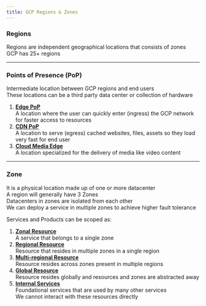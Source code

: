 ```yaml
---
title: GCP Regions & Zones
---
```


### Regions

Regions are independent geographical locations that consists of zones  
GCP has 25+ regions

---

### Points of Presence (PoP)

Intermediate location between GCP regions and end users  
These locations can be a third party data center or collection of hardware

1. **<u>Edge PoP</u>**  
   A location where the user can quickly enter (ingress) the GCP network for faster access to resources
2. **<u>CDN PoP</u>**  
   A location to serve (egress) cached websites, files, assets so they load very fast for end user
3. **<u>Cloud Media Edge</u>**  
   A location specialized for the delivery of media like video content

---

### Zone

It is a physical location made up of one or more datacenter  
A region will generally have 3 Zones  
Datacenters in zones are isolated from each other  
We can deploy a service in multiple zones to achieve higher fault tolerance

Services and Products can be scoped as:

1. **<u>Zonal Resource</u>**  
   A service that belongs to a single zone
2. **<u>Regional Resource</u>**  
   Resource that resides in multiple zones in a single region
3. **<u>Multi-regional Resource</u>**  
   Resource resides across zones present in multiple regions
4. **<u>Global Resource</u>**  
   Resource resides globally and resources and zones are abstracted away
5. **<u>Internal Services</u>**  
   Foundational services that are used by many other services  
   We cannot interact with these resources directly